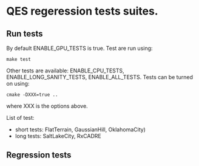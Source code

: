 # QES regeression tests suites.


## Run tests 
By default ENABLE_GPU_TESTS is true. Test are run using:
```
make test
```

Other tests are available: ENABLE_CPU_TESTS, ENABLE_LONG_SANITY_TESTS, ENABLE_ALL_TESTS. Tests can be turned on using:
```
cmake -DXXX=true ..
```
where XXX is the options above.

List of test: 
- short tests: FlatTerrain, GaussianHill, OklahomaCity)
- long tests: SaltLakeCity, RxCADRE

## Regression tests
